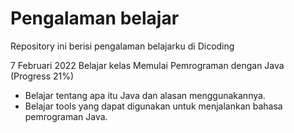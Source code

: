 # Pengalaman belajar
Repository ini berisi pengalaman belajarku di Dicoding

7 Februari 2022
Belajar kelas Memulai Pemrograman dengan Java (Progress 21%)
* Belajar tentang apa itu Java dan alasan menggunakannya.
* Belajar tools yang dapat digunakan untuk menjalankan bahasa pemrograman Java.
